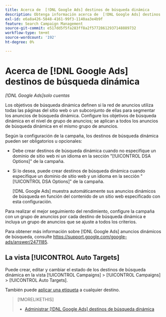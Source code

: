 ```yaml
---
title: Acerca de  [!DNL Google Ads] destinos de búsqueda dinámica
description: Obtenga información acerca de  [!DNL Google Ads] destinos de búsqueda dinámica.
exl-id: e6a8a426-5848-4161-99f3-1140aa3e4b9f
feature: Search Campaign Management
source-git-commit: e517dd5f5fa283ff8a2f57728612937148889732
workflow-type: tm+mt
source-wordcount: '192'
ht-degree: 0%

---
```


# Acerca de [!DNL Google Ads] destinos de búsqueda dinámica

*[!DNL Google Ads]solo cuentas*

Los objetivos de búsqueda dinámica definen si la red de anuncios utiliza todas las páginas del sitio web o un subconjunto de ellas para segmentar los anuncios de búsqueda dinámica. Configure los objetivos de búsqueda dinámica en el nivel de grupo de anuncios; se aplican a todos los anuncios de búsqueda dinámica en el mismo grupo de anuncios.

Según la configuración de la campaña, los destinos de búsqueda dinámica pueden ser obligatorios u opcionales:

* Debe crear destinos de búsqueda dinámica cuando no especifique un dominio de sitio web ni un idioma en la sección &quot;[!UICONTROL DSA Options]&quot; de la campaña.

* Si lo desea, puede crear destinos de búsqueda dinámica cuando especifique un dominio de sitio web y un idioma en la sección &quot;[!UICONTROL DSA Options]&quot; de la campaña.

  [!DNL Google Ads] muestra automáticamente sus anuncios dinámicos de búsqueda en función del contenido de un sitio web especificado con esta configuración.

Para realizar el mejor seguimiento del rendimiento, configure la campaña con un grupo de anuncios por cada destino de búsqueda dinámica e incluya un grupo de anuncios que se ajuste a todos los criterios.

Para obtener más información sobre [!DNL Google Ads] anuncios dinámicos de búsqueda, consulte https://support.google.com/google-ads/answer/2471185.

## La vista [!UICONTROL Auto Targets]

Puede crear, editar y cambiar el estado de los destinos de búsqueda dinámica en la vista [!UICONTROL Campaigns] > [!UICONTROL Campaigns] > [!UICONTROL Auto Targets].

También puede [aplicar una etiqueta](/help/search-social-commerce/campaign-management/label-classifications/classification-values-assign-campaign-management.md) a cualquier destino.

>[!MORELIKETHIS]
>
>* [Administrar [!DNL Google Ads] destinos de búsqueda dinámica](dynamic-search-target-manage.md)
